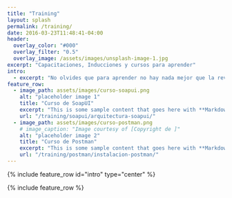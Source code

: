 ```yaml
---
title: "Training"
layout: splash
permalink: /training/
date: 2016-03-23T11:48:41-04:00
header:
  overlay_color: "#000"
  overlay_filter: "0.5"
  overlay_image: /assets/images/unsplash-image-1.jpg
excerpt: "Capacitaciones, Inducciones y cursos para aprender"
intro:
  - excerpt: "No olvides que para aprender no hay nada mejor que la revision espaciada"
feature_row:
  - image_path: assets/images/curso-soapui.png
    alt: "placeholder image 1"
    title: "Curso de SoapUI"
    excerpt: "This is some sample content that goes here with **Markdown** formatting."
    url: "/training/soapui/arquitectura-soapui/"
  - image_path: assets/images/curso-postman.png
    # image_caption: "Image courtesy of [Copyright de ]"
    alt: "placeholder image 2"
    title: "Curso de Postman"
    excerpt: "This is some sample content that goes here with **Markdown** formatting."
    url: "/training/postman/instalacion-postman/"
---
```


{% include feature_row id="intro" type="center" %}

{% include feature_row %}
